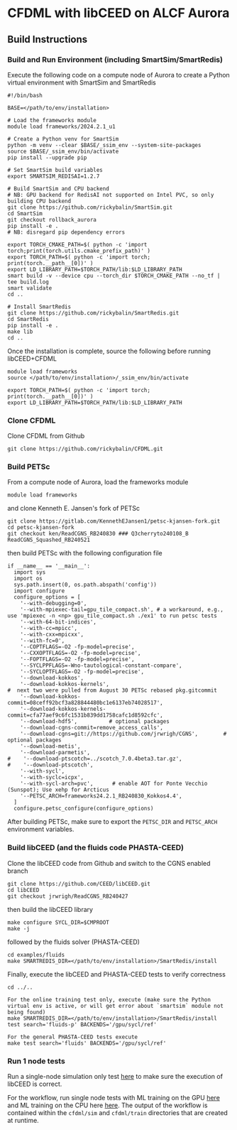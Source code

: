 # CFDML with libCEED on ALCF Aurora

## Build Instructions

### Build and Run Environment (including SmartSim/SmartRedis)

Execute the following code on a compute node of Aurora to create a Python virtual environment with SmartSim and SmartRedis
```
#!/bin/bash

BASE=</path/to/env/installation>

# Load the frameworks module
module load frameworks/2024.2.1_u1

# Create a Python venv for SmartSim
python -m venv --clear $BASE/_ssim_env --system-site-packages
source $BASE/_ssim_env/bin/activate
pip install --upgrade pip

# Set SmartSim build variables
export SMARTSIM_REDISAI=1.2.7

# Build SmartSim and CPU backend
# NB: GPU backend for RedisAI not supported on Intel PVC, so only building CPU backend
git clone https://github.com/rickybalin/SmartSim.git
cd SmartSim
git checkout rollback_aurora
pip install -e .
# NB: disregard pip dependency errors

export TORCH_CMAKE_PATH=$( python -c 'import torch;print(torch.utils.cmake_prefix_path)' )
export TORCH_PATH=$( python -c 'import torch; print(torch.__path__[0])' )
export LD_LIBRARY_PATH=$TORCH_PATH/lib:$LD_LIBRARY_PATH
smart build -v --device cpu --torch_dir $TORCH_CMAKE_PATH --no_tf | tee build.log
smart validate
cd ..

# Install SmartRedis
git clone https://github.com/rickybalin/SmartRedis.git
cd SmartRedis
pip install -e .
make lib
cd ..
```

Once the installation is complete, source the following before running libCEED+CFDML 
```
module load frameworks
source </path/to/env/installation>/_ssim_env/bin/activate

export TORCH_PATH=$( python -c 'import torch; print(torch.__path__[0])' )
export LD_LIBRARY_PATH=$TORCH_PATH/lib:$LD_LIBRARY_PATH
```

### Clone CFDML

Clone CFDML from Github
```
git clone https://github.com/rickybalin/CFDML.git
```

### Build PETSc

From a compute node of Aurora, load the frameworks module
```
module load frameworks
```

and clone Kenneth E. Jansen's fork of PETSc
```
git clone https://gitlab.com/KennethEJansen1/petsc-kjansen-fork.git
cd petsc-kjansen-fork
git checkout ken/ReadCGNS_RB240830 ### Q3cherryto240108_B ReadCGNS_Squashed_RB240521
```

then build PETSc with the following configuration file
```
if __name__ == '__main__':
  import sys
  import os
  sys.path.insert(0, os.path.abspath('config'))
  import configure
  configure_options = [
    '--with-debugging=0',
    '--with-mpiexec-tail=gpu_tile_compact.sh', # a workaround, e.g., use 'mpiexec -n <np> gpu_tile_compact.sh ./ex1' to run petsc tests
    '--with-64-bit-indices',
    '--with-cc=mpicc',
    '--with-cxx=mpicxx',
    '--with-fc=0',
    '--COPTFLAGS=-O2 -fp-model=precise',
    '--CXXOPTFLAGS=-O2 -fp-model=precise',
    '--FOPTFLAGS=-O2 -fp-model=precise',
    '--SYCLPPFLAGS=-Wno-tautological-constant-compare',
    '--SYCLOPTFLAGS=-O2 -fp-model=precise',
    '--download-kokkos',
    '--download-kokkos-kernels',
#  next two were pulled from August 30 PETSc rebased pkg.gitcommit
    '--download-kokkos-commit=08ceff92bcf3a828844480bc1e6137eb74028517',
    '--download-kokkos-kernels-commit=cfa77aef9c6fc1531b839dd1758cafc1d8592cfc',
    '--download-hdf5',          # optional packages
    '--download-cgns-commit=remove_access_calls',
    '--download-cgns=git://https://github.com/jrwrigh/CGNS',        # optional packages
    '--download-metis',
    '--download-parmetis',
#    '--download-ptscotch=../scotch_7.0.4beta3.tar.gz',
#    '--download-ptscotch',
    '--with-sycl',
    '--with-syclc=icpx',
    '--with-sycl-arch=pvc',      # enable AOT for Ponte Vecchio (Sunspot); Use xehp for Arcticus
    '--PETSC_ARCH=frameworks24.2.1_RB240830_Kokkos4.4',
  ]
  configure.petsc_configure(configure_options)
```

After building PETSc, make sure to export the `PETSC_DIR` and `PETSC_ARCH` environment variables.

### Build libCEED (and the fluids code PHASTA-CEED)

Clone the libCEED code from Github and switch to the CGNS enabled branch
```
git clone https://github.com/CEED/libCEED.git
cd libCEED
git checkout jrwrigh/ReadCGNS_RB240427
```

then build the libCEED library
```
make configure SYCL_DIR=$CMPROOT
make -j
```

followed by the fluids solver (PHASTA-CEED)
```
cd examples/fluids
make SMARTREDIS_DIR=</path/to/env/installation>/SmartRedis/install
```

Finally, execute the libCEED and PHASTA-CEED tests to verify correctness
```
cd ../..

For the online training test only, execute (make sure the Python virtual env is active, or will get error about `smartsim` module not being found)
make SMARTREDIS_DIR=</path/to/env/installation>/SmartRedis/install test search='fluids-p' BACKENDS='/gpu/sycl/ref'

For the general PHASTA-CEED tests execute
make test search='fluids' BACKENDS='/gpu/sycl/ref'
```

### Run 1 node tests

Run a single-node simulation only test [here](./1_node_tests/sim) to make sure the execution of libCEED is correct.

For the workflow, run single node tests with ML training on the GPU [here](./1_node_tests/workflow_ml_on_gpu) and ML training on the CPU here [here](./1_node_tests/workflow_ml_on_cpu).
The output of the workflow is contained within the `cfdml/sim` and `cfdml/train` directories that are created at runtime. 




